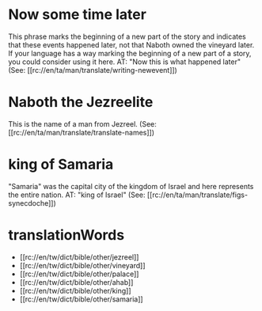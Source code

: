 # Now some time later

This phrase marks the beginning of a new part of the story and indicates that these events happened later, not that Naboth owned the vineyard later. If your language has a way marking the beginning of a new part of a story, you could consider using it here. AT: "Now this is what happened later" (See: [[rc://en/ta/man/translate/writing-newevent]])

# Naboth the Jezreelite

This is the name of a man from Jezreel. (See: [[rc://en/ta/man/translate/translate-names]])

# king of Samaria

"Samaria" was the capital city of the kingdom of Israel and here represents the entire nation. AT: "king of Israel" (See: [[rc://en/ta/man/translate/figs-synecdoche]])

# translationWords

* [[rc://en/tw/dict/bible/other/jezreel]]
* [[rc://en/tw/dict/bible/other/vineyard]]
* [[rc://en/tw/dict/bible/other/palace]]
* [[rc://en/tw/dict/bible/other/ahab]]
* [[rc://en/tw/dict/bible/other/king]]
* [[rc://en/tw/dict/bible/other/samaria]]
